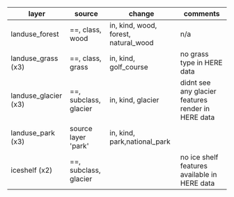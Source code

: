 |  layer | source  | change  | comments  |
|---|---|---|---|
|  landuse_forest |  ==, class, wood |  in, kind, wood, forest, natural_wood |  n/a |  
|  landuse_grass (x3) |  ==, class, grass |  in, kind, golf_course |  no grass type in HERE data |  
|  landuse_glacier (x3) |  ==, subclass, glacier |  in, kind, glacier |  didnt see any glacier features render in HERE data |  
|  landuse_park (x3) |  source layer 'park' |  in, kind, park,national_park |   |  
|  iceshelf (x2) |  ==, subclass, glacier |   |  no ice shelf features available in HERE data |  
